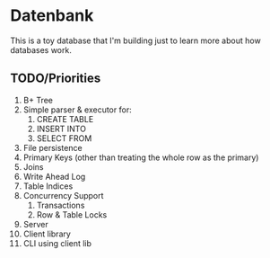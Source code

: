 # Datenbank

This is a toy database that I'm building just to learn more about how databases work.

## TODO/Priorities

1) B+ Tree
2) Simple parser & executor for:
    1) CREATE TABLE
    2) INSERT INTO
    3) SELECT FROM
3) File persistence
4) Primary Keys (other than treating the whole row as the primary)
5) Joins
6) Write Ahead Log
7) Table Indices
8) Concurrency Support
    1) Transactions
    2) Row & Table Locks
9) Server
10) Client library
11) CLI using client lib

